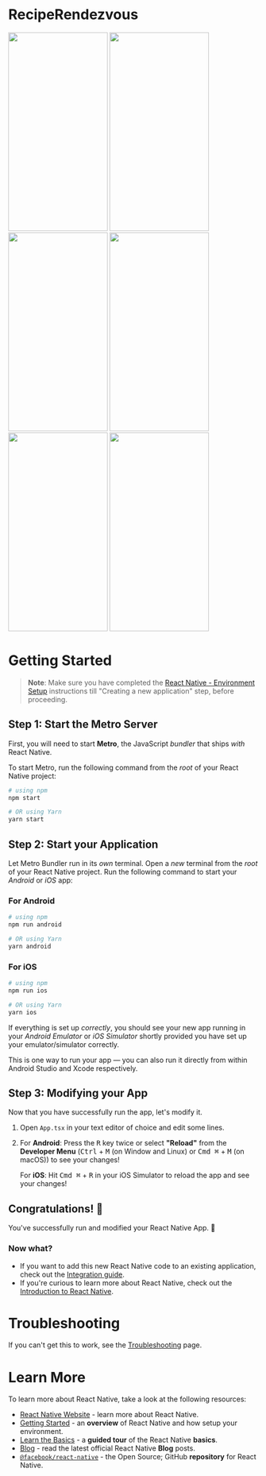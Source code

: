 # RecipeRendezvous
<img src="https://github.com/AbdullahJaspal/TicTacToe/assets/77833394/e51ac771-0c6b-4ba8-b21a-895e9ca9e6c8" width="200" height="400">
<img src="https://github.com/AbdullahJaspal/TicTacToe/assets/77833394/f1219f7e-d1c8-4e69-b49d-a92c3884a5f9" width="200" height="400">
<img src="https://github.com/AbdullahJaspal/TicTacToe/assets/77833394/8db8dad1-ce5a-49e7-b0d8-6164f6354d57" width="200" height="400">
<img src="https://github.com/AbdullahJaspal/TicTacToe/assets/77833394/6d546621-a770-4152-99f6-4240222d51db" width="200" height="400">
<img src="https://github.com/AbdullahJaspal/TicTacToe/assets/77833394/e4872321-1ed4-4f4a-b152-401075435a73" width="200" height="400">
<img src="https://github.com/AbdullahJaspal/TicTacToe/assets/77833394/c9ab9378-ae0b-4b13-aeeb-627894936527" width="200" height="400">

# Getting Started


>**Note**: Make sure you have completed the [React Native - Environment Setup](https://reactnative.dev/docs/environment-setup) instructions till "Creating a new application" step, before proceeding.

## Step 1: Start the Metro Server

First, you will need to start **Metro**, the JavaScript _bundler_ that ships _with_ React Native.

To start Metro, run the following command from the _root_ of your React Native project:

```bash
# using npm
npm start

# OR using Yarn
yarn start
```

## Step 2: Start your Application

Let Metro Bundler run in its _own_ terminal. Open a _new_ terminal from the _root_ of your React Native project. Run the following command to start your _Android_ or _iOS_ app:

### For Android

```bash
# using npm
npm run android

# OR using Yarn
yarn android
```

### For iOS

```bash
# using npm
npm run ios

# OR using Yarn
yarn ios
```

If everything is set up _correctly_, you should see your new app running in your _Android Emulator_ or _iOS Simulator_ shortly provided you have set up your emulator/simulator correctly.

This is one way to run your app — you can also run it directly from within Android Studio and Xcode respectively.

## Step 3: Modifying your App

Now that you have successfully run the app, let's modify it.

1. Open `App.tsx` in your text editor of choice and edit some lines.
2. For **Android**: Press the <kbd>R</kbd> key twice or select **"Reload"** from the **Developer Menu** (<kbd>Ctrl</kbd> + <kbd>M</kbd> (on Window and Linux) or <kbd>Cmd ⌘</kbd> + <kbd>M</kbd> (on macOS)) to see your changes!

   For **iOS**: Hit <kbd>Cmd ⌘</kbd> + <kbd>R</kbd> in your iOS Simulator to reload the app and see your changes!

## Congratulations! :tada:

You've successfully run and modified your React Native App. :partying_face:

### Now what?

- If you want to add this new React Native code to an existing application, check out the [Integration guide](https://reactnative.dev/docs/integration-with-existing-apps).
- If you're curious to learn more about React Native, check out the [Introduction to React Native](https://reactnative.dev/docs/getting-started).

# Troubleshooting

If you can't get this to work, see the [Troubleshooting](https://reactnative.dev/docs/troubleshooting) page.

# Learn More

To learn more about React Native, take a look at the following resources:

- [React Native Website](https://reactnative.dev) - learn more about React Native.
- [Getting Started](https://reactnative.dev/docs/environment-setup) - an **overview** of React Native and how setup your environment.
- [Learn the Basics](https://reactnative.dev/docs/getting-started) - a **guided tour** of the React Native **basics**.
- [Blog](https://reactnative.dev/blog) - read the latest official React Native **Blog** posts.
- [`@facebook/react-native`](https://github.com/facebook/react-native) - the Open Source; GitHub **repository** for React Native.
